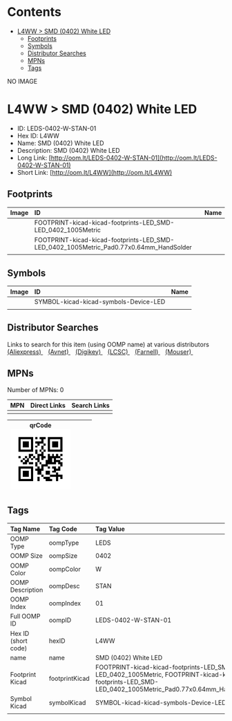 



Contents
========

* [L4WW > SMD (0402) White LED](#l4ww--smd-0402-white-led)
	* [Footprints](#footprints)
	* [Symbols](#symbols)
	* [Distributor Searches](#distributor-searches)
	* [MPNs](#mpns)
	* [Tags](#tags)
  
NO IMAGE  
# L4WW > SMD (0402) White LED

- ID: LEDS-0402-W-STAN-01
- Hex ID: L4WW
- Name: SMD (0402) White LED
- Description: SMD (0402) White LED
- Long Link: [http://oom.lt/LEDS-0402-W-STAN-01](http://oom.lt/LEDS-0402-W-STAN-01)
- Short Link: [http://oom.lt/L4WW](http://oom.lt/L4WW)

## Footprints
  

|Image|ID|Name|
| :--- | :--- | :--- |
||FOOTPRINT-kicad-kicad-footprints-LED_SMD-LED_0402_1005Metric||
||FOOTPRINT-kicad-kicad-footprints-LED_SMD-LED_0402_1005Metric_Pad0.77x0.64mm_HandSolder||
||||

## Symbols
  

|Image|ID|Name|
| :--- | :--- | :--- |
|![]()|SYMBOL-kicad-kicad-symbols-Device-LED||
||||

## Distributor Searches
  
Links to search for this item (using OOMP name) at various distributors  
[(Aliexpress) ](https://www.aliexpress.com/wholesale?SearchText=1117SMD+0402+White+LED)&nbsp;&nbsp;&nbsp;[(Avnet) ](https://www.avnet.com/shop/us/search/SMD+0402+White+LED)&nbsp;&nbsp;&nbsp;[(Digikey) ](https://www.digikey.co.uk/en/products/result?s=SMD+0402+White+LED)&nbsp;&nbsp;&nbsp;[(LCSC) ](https://www.lcsc.com/search?q=SMD+0402+White+LED)&nbsp;&nbsp;&nbsp;[(Farnell) ](https://uk.farnell.com/search?st=SMD+0402+White+LED)&nbsp;&nbsp;&nbsp;[(Mouser) ](https://www.mouser.com/c/?q=SMD+0402+White+LED)&nbsp;&nbsp;&nbsp;
## MPNs
  
Number of MPNs: 0  

|MPN|Direct Links|Search Links|
| :--- | :--- | :--- |
||||
  

|qrCode<br>[![](https://raw.githubusercontent.com/oomlout/oomlout_OOMP_parts_V2/main/LEDS/0402/W/STAN/01/qrCode_140.png)](https://github.com/oomlout/oomlout_OOMP_parts_V2/tree/main/LEDS/0402/W/STAN/01/qrCode.png)||||
| :---: | :---: | :---: | :---: |

## Tags
  

|Tag Name|Tag Code|Tag Value|
| :--- | :--- | :--- |
|OOMP Type|oompType|LEDS|
|OOMP Size|oompSize|0402|
|OOMP Color|oompColor|W|
|OOMP Description|oompDesc|STAN|
|OOMP Index|oompIndex|01|
|Full OOMP ID|oompID|LEDS-0402-W-STAN-01|
|Hex ID (short code)|hexID|L4WW|
|name|name|SMD (0402) White LED|
|Footprint Kicad|footprintKicad|FOOTPRINT-kicad-kicad-footprints-LED_SMD-LED_0402_1005Metric, FOOTPRINT-kicad-kicad-footprints-LED_SMD-LED_0402_1005Metric_Pad0.77x0.64mm_HandSolder|
|Symbol Kicad|symbolKicad|SYMBOL-kicad-kicad-symbols-Device-LED|
||||
